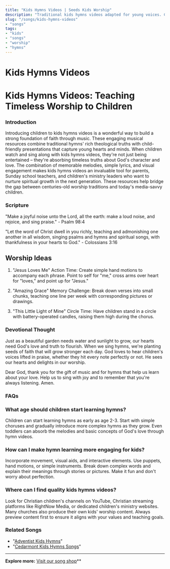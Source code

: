 ```yaml
---
title: "Kids Hymns Videos | Seeds Kids Worship"
description: "Traditional kids hymns videos adapted for young voices. Classic Christian music introducing children to timeless worship."
slug: "/songs/kids-hymns-videos"
- "songs"
tags:
- "kids"
- "songs"
- "worship"
- "hymns"
---
```


# Kids Hymns Videos

# Kids Hymns Videos: Teaching Timeless Worship to Children

### Introduction
Introducing children to kids hymns videos is a wonderful way to build a strong foundation of faith through music. These engaging musical resources combine traditional hymns' rich theological truths with child-friendly presentations that capture young hearts and minds. When children watch and sing along with kids hymns videos, they're not just being entertained – they're absorbing timeless truths about God's character and love. The combination of memorable melodies, simple lyrics, and visual engagement makes kids hymns videos an invaluable tool for parents, Sunday school teachers, and children's ministry leaders who want to nurture spiritual growth in the next generation. These resources help bridge the gap between centuries-old worship traditions and today's media-savvy children.

### Scripture
"Make a joyful noise unto the Lord, all the earth: make a loud noise, and rejoice, and sing praise." - Psalm 98:4

"Let the word of Christ dwell in you richly, teaching and admonishing one another in all wisdom, singing psalms and hymns and spiritual songs, with thankfulness in your hearts to God." - Colossians 3:16

## Worship Ideas
1. "Jesus Loves Me" Action Time: Create simple hand motions to accompany each phrase. Point to self for "me," cross arms over heart for "loves," and point up for "Jesus."

2. "Amazing Grace" Memory Challenge: Break down verses into small chunks, teaching one line per week with corresponding pictures or drawings.

3. "This Little Light of Mine" Circle Time: Have children stand in a circle with battery-operated candles, raising them high during the chorus.

### Devotional Thought
Just as a beautiful garden needs water and sunlight to grow, our hearts need God's love and truth to flourish. When we sing hymns, we're planting seeds of faith that will grow stronger each day. God loves to hear children's voices lifted in praise, whether they hit every note perfectly or not. He sees our hearts and delights in our worship.

Dear God, thank you for the gift of music and for hymns that help us learn about your love. Help us to sing with joy and to remember that you're always listening. Amen.

### FAQs
### What age should children start learning hymns?
Children can start learning hymns as early as age 2-3. Start with simple choruses and gradually introduce more complex hymns as they grow. Even toddlers can absorb the melodies and basic concepts of God's love through hymn videos.

### How can I make hymn learning more engaging for kids?
Incorporate movement, visual aids, and interactive elements. Use puppets, hand motions, or simple instruments. Break down complex words and explain their meanings through stories or pictures. Make it fun and don't worry about perfection.

### Where can I find quality kids hymns videos?
Look for Christian children's channels on YouTube, Christian streaming platforms like RightNow Media, or dedicated children's ministry websites. Many churches also produce their own kids' worship content. Always preview content first to ensure it aligns with your values and teaching goals.

### Related Songs

- "[Adventist Kids Hymns](/songs/adventist-kids-hymns/)"
- "[Cedarmont Kids Hymns Songs](/songs/cedarmont-kids-hymns-songs/)"

---

**Explore more:** [Visit our song shop](https://seedskidsworship.com/shop)**

<!-- Schema Markup -->
<script type="application/ld+json">
{
  "@context": "https://schema.org",
  "@type": "MusicRecording",
  "name": "Kids Hymns Videos",
  "byArtist": {
    "@type": "MusicGroup",
    "name": "Seeds Kids Worship"
  },
  "isFamilyFriendly": true,
  "url": "https://seedskidsworship.com/songs/kids-hymns-videos/"
}
</script>